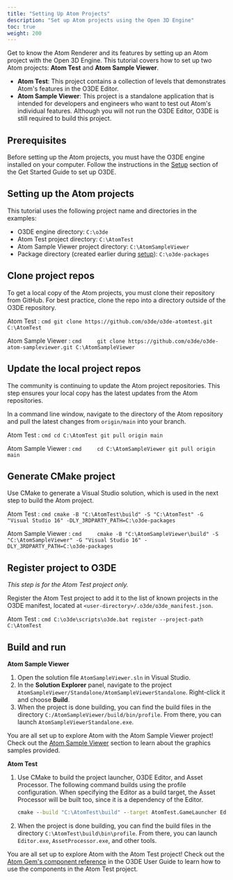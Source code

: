 ```yaml
---
title: "Setting Up Atom Projects"
description: "Set up Atom projects using the Open 3D Engine"
toc: true
weight: 200
---
```


Get to know the Atom Renderer and its features by setting up an Atom project with the Open 3D Engine. This tutorial covers how to set up two Atom projects: **Atom Test** and **Atom Sample Viewer**.

- **Atom Test**: This project contains a collection of levels that demonstrates Atom's features in the O3DE Editor.
- **Atom Sample Viewer**: This project is a standalone application that is intended for developers and engineers who want to test out Atom's individual features. Although you will not run the O3DE Editor, O3DE is still required to build this project.

## Prerequisites
Before setting up the Atom projects, you must have the O3DE engine installed on your computer. Follow the instructions in the [Setup](/docs/welcome-guide/setup) section of the Get Started Guide to set up O3DE.


## Setting up the Atom projects

This tutorial uses the following project name and directories in the examples:

- O3DE engine directory: `C:\o3de`
- Atom Test project directory: `C:\AtomTest`
- Atom Sample Viewer project directory: `C:\AtomSampleViewer`
- Package directory (created earlier during [setup](/docs/welcome-guide/setup/setup-from-github/)): `C:\o3de-packages`

## Clone project repos

To get a local copy of the Atom projects, you must clone their repository from GitHub. For best practice, clone the repo into a directory outside of the O3DE repository. 

Atom Test
: 
    ```cmd
    git clone https://github.com/o3de/o3de-atomtest.git C:\AtomTest
    ```

Atom Sample Viewer
: 
    ```cmd    
    git clone https://github.com/o3de/o3de-atom-sampleviewer.git C:\AtomSampleViewer
    ```

## Update the local project repos

The community is continuing to update the Atom project repositories. This step ensures your local copy has the latest updates from the Atom repositories. 

In a command line window, navigate to the directory of the Atom repository and pull the latest changes from `origin/main` into your branch. 

Atom Test
: 
    ```cmd
    cd C:\AtomTest
    git pull origin main
    ```

Atom Sample Viewer
: 
    ```cmd    
    cd C:\AtomSampleViewer
    git pull origin main
    ```


## Generate CMake project

Use CMake to generate a Visual Studio solution, which is used in the next step to build the Atom project. 

Atom Test
: 
    ```cmd
    cmake -B "C:\AtomTest\build" -S "C:\AtomTest" -G "Visual Studio 16" -DLY_3RDPARTY_PATH=C:\o3de-packages
    ```

Atom Sample Viewer
: 
    ```cmd    
    cmake -B "C:\AtomSampleViewer\build" -S "C:\AtomSampleViewer" -G "Visual Studio 16" -DLY_3RDPARTY_PATH=C:\o3de-packages
    ```

## Register project to O3DE
*This step is for the Atom Test project only.* 

Register the Atom Test project to add it to the list of known projects in the O3DE manifest, located at `<user-directory>/.o3de/o3de_manifest.json`. 

Atom Test
: 
    ```cmd
    C:\o3de\scripts\o3de.bat register --project-path C:\AtomTest
    ```

## Build and run

**Atom Sample Viewer**  

1. Open the solution file `AtomSampleViewer.sln` in Visual Studio.
2. In the **Solution Explorer** panel, navigate to the project `AtomSampleViewer/Standalone/AtomSampleViewerStandalone`. Right-click it and choose **Build**. 
3. When the project is done building, you can find the build files in the directory `C:/AtomSampleViewer/build/bin/profile`. From there, you can launch `AtomSampleViewerStandalone.exe`.

You are all set up to explore Atom with the Atom Sample Viewer project! Check out the [Atom Sample Viewer](atom-sample-viewer/) section to learn about the graphics samples provided.


**Atom Test**  

1. Use CMake to build the project launcher, O3DE Editor, and Asset Processor. The following command builds using the profile configuration. When specifying the Editor as a build target, the Asset Processor will be built too, since it is a dependency of the Editor.

    ```cmd
    cmake --build "C:\AtomTest\build" --target AtomTest.GameLauncher Editor --config profile -- /m
    ```

2. When the project is done building, you can find the build files in the directory `C:\AtomTest\build\bin\profile`. From there, you can launch `Editor.exe`, `AssetProcessor.exe`, and other tools. 

You are all set up to explore Atom with the Atom Test project! Check out the [Atom Gem's component reference](/docs/user-guide/components/reference/atom/) in the O3DE User Guide to learn how to use the components in the Atom Test project. 
